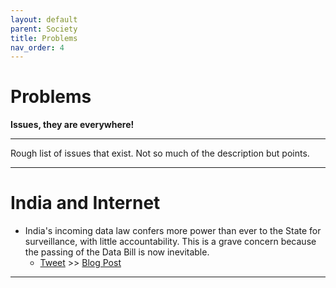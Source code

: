 ```yaml
---
layout: default
parent: Society
title: Problems
nav_order: 4
---
```


# Problems

__Issues, they are everywhere!__

---

Rough list of issues that exist. Not so much of the description but points.

---

# India and Internet

- India's incoming data law confers more power than ever to the State for surveillance, with little accountability.
This is a grave concern because the passing of the Data Bill is now inevitable.
	- [Tweet](https://twitter.com/internetfreedom/status/1397121653314703368?s=08) >> [Blog Post](https://internetfreedom.in/dataprotectiontop10-state-security-and-surveillance/)

---
